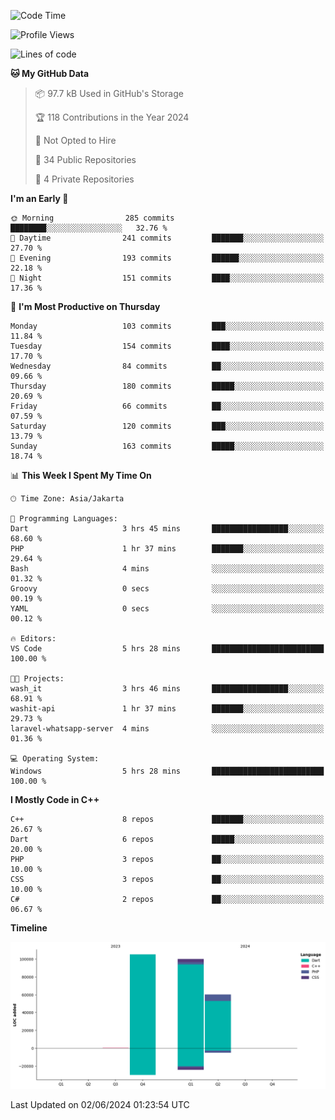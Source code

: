 <!--START_SECTION:waka-->
![Code Time](http://img.shields.io/badge/Code%20Time-96%20hrs%2054%20mins-blue)

![Profile Views](http://img.shields.io/badge/Profile%20Views-1-blue)

![Lines of code](https://img.shields.io/badge/From%20Hello%20World%20I%27ve%20Written-265.9%20thousand%20lines%20of%20code-blue)

**🐱 My GitHub Data** 

> 📦 97.7 kB Used in GitHub's Storage 
 > 
> 🏆 118 Contributions in the Year 2024
 > 
> 🚫 Not Opted to Hire
 > 
> 📜 34 Public Repositories 
 > 
> 🔑 4 Private Repositories 
 > 
**I'm an Early 🐤** 

```text
🌞 Morning                285 commits         ████████░░░░░░░░░░░░░░░░░   32.76 % 
🌆 Daytime                241 commits         ███████░░░░░░░░░░░░░░░░░░   27.70 % 
🌃 Evening                193 commits         ██████░░░░░░░░░░░░░░░░░░░   22.18 % 
🌙 Night                  151 commits         ████░░░░░░░░░░░░░░░░░░░░░   17.36 % 
```
📅 **I'm Most Productive on Thursday** 

```text
Monday                   103 commits         ███░░░░░░░░░░░░░░░░░░░░░░   11.84 % 
Tuesday                  154 commits         ████░░░░░░░░░░░░░░░░░░░░░   17.70 % 
Wednesday                84 commits          ██░░░░░░░░░░░░░░░░░░░░░░░   09.66 % 
Thursday                 180 commits         █████░░░░░░░░░░░░░░░░░░░░   20.69 % 
Friday                   66 commits          ██░░░░░░░░░░░░░░░░░░░░░░░   07.59 % 
Saturday                 120 commits         ███░░░░░░░░░░░░░░░░░░░░░░   13.79 % 
Sunday                   163 commits         █████░░░░░░░░░░░░░░░░░░░░   18.74 % 
```


📊 **This Week I Spent My Time On** 

```text
🕑︎ Time Zone: Asia/Jakarta

💬 Programming Languages: 
Dart                     3 hrs 45 mins       █████████████████░░░░░░░░   68.60 % 
PHP                      1 hr 37 mins        ███████░░░░░░░░░░░░░░░░░░   29.64 % 
Bash                     4 mins              ░░░░░░░░░░░░░░░░░░░░░░░░░   01.32 % 
Groovy                   0 secs              ░░░░░░░░░░░░░░░░░░░░░░░░░   00.19 % 
YAML                     0 secs              ░░░░░░░░░░░░░░░░░░░░░░░░░   00.12 % 

🔥 Editors: 
VS Code                  5 hrs 28 mins       █████████████████████████   100.00 % 

🐱‍💻 Projects: 
wash_it                  3 hrs 46 mins       █████████████████░░░░░░░░   68.91 % 
washit-api               1 hr 37 mins        ███████░░░░░░░░░░░░░░░░░░   29.73 % 
laravel-whatsapp-server  4 mins              ░░░░░░░░░░░░░░░░░░░░░░░░░   01.36 % 

💻 Operating System: 
Windows                  5 hrs 28 mins       █████████████████████████   100.00 % 
```

**I Mostly Code in C++** 

```text
C++                      8 repos             ███████░░░░░░░░░░░░░░░░░░   26.67 % 
Dart                     6 repos             █████░░░░░░░░░░░░░░░░░░░░   20.00 % 
PHP                      3 repos             ██░░░░░░░░░░░░░░░░░░░░░░░   10.00 % 
CSS                      3 repos             ██░░░░░░░░░░░░░░░░░░░░░░░   10.00 % 
C#                       2 repos             ██░░░░░░░░░░░░░░░░░░░░░░░   06.67 % 
```



**Timeline**

![Lines of Code chart](https://raw.githubusercontent.com/PradiptaAhmad/PradiptaAhmad/main/assets/bar_graph.png)


 Last Updated on 02/06/2024 01:23:54 UTC
<!--END_SECTION:waka-->
